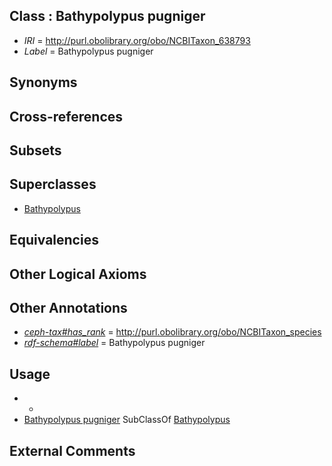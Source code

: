 
## Class : Bathypolypus pugniger

 * *IRI* = http://purl.obolibrary.org/obo/NCBITaxon_638793
 * *Label* = Bathypolypus pugniger

## Synonyms


## Cross-references


## Subsets


## Superclasses

 * [Bathypolypus](../../NCBITaxon/94/NCBITaxon_85594.md)

## Equivalencies


## Other Logical Axioms


## Other Annotations

 * *[ceph-tax#has_rank](../../ceph-tax#has/nk/ceph-tax#has_rank.md)* = http://purl.obolibrary.org/obo/NCBITaxon_species
 * *[rdf-schema#label](../../el/rdf-schema#label.md)* = Bathypolypus pugniger

## Usage

 * -
 * [Bathypolypus pugniger](../../NCBITaxon/93/NCBITaxon_638793.md) SubClassOf [Bathypolypus](../../NCBITaxon/94/NCBITaxon_85594.md)

## External Comments

